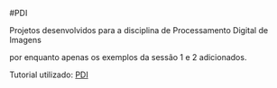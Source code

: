#PDI

Projetos desenvolvidos para a disciplina de Processamento Digital de Imagens

por enquanto apenas os exemplos da sessão 1 e 2 adicionados.

Tutorial utilizado: [PDI](https://agostinhobritojr.github.io/tutorial/pdi/)
